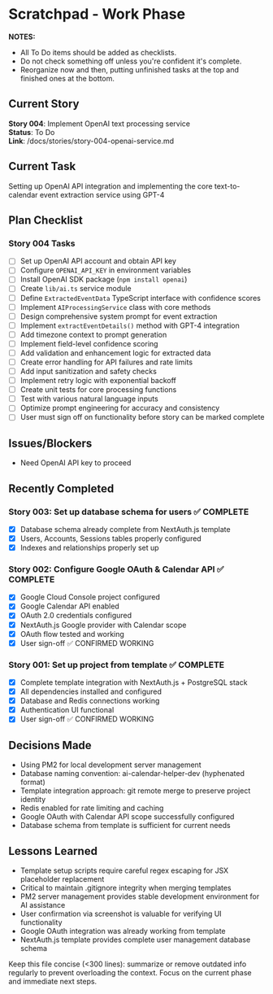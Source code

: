 # Scratchpad - Work Phase

**NOTES:**

- All To Do items should be added as checklists.
- Do not check something off unless you're confident it's complete.
- Reorganize now and then, putting unfinished tasks at the top and finished ones at the bottom.

## Current Story

**Story 004**: Implement OpenAI text processing service  
**Status**: To Do  
**Link**: /docs/stories/story-004-openai-service.md

## Current Task

Setting up OpenAI API integration and implementing the core text-to-calendar event extraction service using GPT-4

## Plan Checklist

### Story 004 Tasks

- [ ] Set up OpenAI API account and obtain API key
- [ ] Configure `OPENAI_API_KEY` in environment variables
- [ ] Install OpenAI SDK package (`npm install openai`)
- [ ] Create `lib/ai.ts` service module
- [ ] Define `ExtractedEventData` TypeScript interface with confidence scores
- [ ] Implement `AIProcessingService` class with core methods
- [ ] Design comprehensive system prompt for event extraction
- [ ] Implement `extractEventDetails()` method with GPT-4 integration
- [ ] Add timezone context to prompt generation
- [ ] Implement field-level confidence scoring
- [ ] Add validation and enhancement logic for extracted data
- [ ] Create error handling for API failures and rate limits
- [ ] Add input sanitization and safety checks
- [ ] Implement retry logic with exponential backoff
- [ ] Create unit tests for core processing functions
- [ ] Test with various natural language inputs
- [ ] Optimize prompt engineering for accuracy and consistency
- [ ] User must sign off on functionality before story can be marked complete

## Issues/Blockers

- Need OpenAI API key to proceed

## Recently Completed

### Story 003: Set up database schema for users ✅ COMPLETE

- [x] Database schema already complete from NextAuth.js template
- [x] Users, Accounts, Sessions tables properly configured
- [x] Indexes and relationships properly set up

### Story 002: Configure Google OAuth & Calendar API ✅ COMPLETE

- [x] Google Cloud Console project configured
- [x] Google Calendar API enabled
- [x] OAuth 2.0 credentials configured
- [x] NextAuth.js Google provider with Calendar scope
- [x] OAuth flow tested and working
- [x] User sign-off ✅ CONFIRMED WORKING

### Story 001: Set up project from template ✅ COMPLETE

- [x] Complete template integration with NextAuth.js + PostgreSQL stack
- [x] All dependencies installed and configured
- [x] Database and Redis connections working
- [x] Authentication UI functional
- [x] User sign-off ✅ CONFIRMED WORKING

## Decisions Made

- Using PM2 for local development server management
- Database naming convention: ai-calendar-helper-dev (hyphenated format)
- Template integration approach: git remote merge to preserve project identity
- Redis enabled for rate limiting and caching
- Google OAuth with Calendar API scope successfully configured
- Database schema from template is sufficient for current needs

## Lessons Learned

- Template setup scripts require careful regex escaping for JSX placeholder replacement
- Critical to maintain .gitignore integrity when merging templates
- PM2 server management provides stable development environment for AI assistance
- User confirmation via screenshot is valuable for verifying UI functionality
- Google OAuth integration was already working from template
- NextAuth.js template provides complete user management database schema

Keep this file concise (<300 lines): summarize or remove outdated info regularly to prevent overloading the context. Focus on the current phase and immediate next steps.
